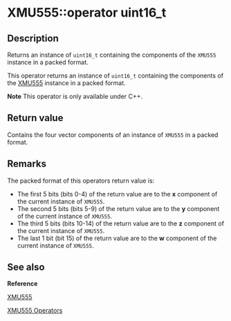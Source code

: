 # XMU555::operator uint16_t

## Description

Returns an instance of `uint16_t` containing the components of the
`XMU555` instance in a packed format.

This operator returns an instance of `uint16_t` containing the components of the [XMU555](https://learn.microsoft.com/windows/desktop/api/directxpackedvector/ns-directxpackedvector-xmu555)  instance in a packed format.

**Note** This operator is only available under C++.

## Return value

Contains the four vector components of an instance of `XMU555` in a packed
format.

## Remarks

The packed format of this operators return value is:

* The first 5 bits (bits 0-4) of the return value are to the **x** component of the current instance of `XMU555`.
* The second 5 bits (bits 5-9) of the return value are to the **y** component of the current instance of `XMU555`.
* The third 5 bits (bits 10-14) of the return value are to the **z** component of the current instance of `XMU555`.
* The last 1 bit (bit 15) of the return value are to the **w** component of the current instance of `XMU555`.

## See also

**Reference**

[XMU555](https://learn.microsoft.com/windows/desktop/api/directxpackedvector/ns-directxpackedvector-xmu555)

[XMU555 Operators](https://learn.microsoft.com/windows/desktop/dxmath/ovw-xmu555-operators)